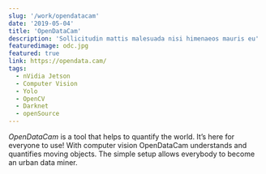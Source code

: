 ```yaml
---
slug: '/work/opendatacam'
date: '2019-05-04'
title: 'OpenDataCam'
description: 'Sollicitudin mattis malesuada nisi himenaeos mauris eu'
featuredimage: odc.jpg
featured: true
link: https://opendata.cam/
tags:
  - nVidia Jetson
  - Computer Vision
  - Yolo
  - OpenCV
  - Darknet
  - openSource
---
```


_OpenDataCam_ is a tool that helps to quantify the world. It’s here for everyone to use! With computer vision OpenDataCam understands and quantifies moving objects. The simple setup allows everybody to become an urban data miner.
